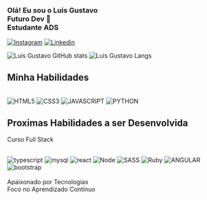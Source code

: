 

### Olá! Eu sou o Luis Gustavo</br> Futuro Dev 🚀</br> Estudante ADS


[![Instagram](https://img.shields.io/badge/Instagram-E4405F?style=for-the-badge&logo=instagram&logoColor=white)](https://www.instagram.com/lggustavodev/)
[![Linkedin](https://img.shields.io/badge/LinkedIn-0077B5?style=for-the-badge&logo=linkedin&logoColor=white)](https://www.linkedin.com/in/luis-gustavo-9b2b6b2a8/)

![Luis Gustavo GitHub stats](https://github-readme-stats.vercel.app/api?username=lggustavodev&show_icons=true&theme=dracula)
![Luis Gustavo Langs](https://github-readme-stats.vercel.app/api/top-langs/?username=lggustavodev&layout=compact)
## Minha Habilidades
<div style="display: inline_block"><br/>
    <img alt=HTML5 src="https://img.shields.io/badge/HTML5-E34F26?style=for-the-badge&logo=html5&logoColor=white"> 
    <img alt=CSS3 src="https://img.shields.io/badge/CSS3-1572B6?style=for-the-badge&logo=css3&logoColor=white">
    <img alt=JAVASCRIPT src="https://img.shields.io/badge/JavaScript-F7DF1E?style=for-the-badge&logo=javascript&logoColor=black">
    <img alt=PYTHON src="https://img.shields.io/badge/Python-14354C?style=for-the-badge&logo=python&logoColor=white">

</div>

## Proximas Habilidades a ser Desenvolvida </br>
 Curso Full Stack
<div style="display: inline_block"><br/>
    <img alt="typescript" src="https://img.shields.io/badge/TypeScript-007ACC?style=for-the-badge&logo=typescript&logoColor=white">
    <img alt="mysql" src="https://img.shields.io/badge/MySQL-005C84?style=for-the-badge&logo=mysql&logoColor=whit"> 
    <img alt=react src="https://img.shields.io/badge/React-20232A?style=for-the-badge&logo=react&logoColor=61DAFB">
    <img alt="Node" src="https://img.shields.io/badge/Node.js-43853D?style=for-the-badge&logo=node.js&logoColor=white">
    <img alt="SASS" src="https://img.shields.io/badge/Sass-CC6699?style=for-the-badge&logo=sass&logoColor=white">
    <img alt="Ruby" src="https://img.shields.io/badge/Ruby-CC342D?style=for-the-badge&logo=ruby&logoColor=white">
    <img alt="ANGULAR" src="https://img.shields.io/badge/Angular-DD0031?style=for-the-badge&logo=angular&logoColor=white">
    <img alt="bootstrap" src="https://img.shields.io/badge/Bootstrap-563D7C?style=for-the-badge&logo=bootstrap&logoColor=white">

</div></br>
Apaixonado por Tecnologias </br> Foco no Aprendizado Continuo
